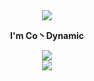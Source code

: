 <div align="center">
  <img src="https://i0.hdslb.com/bfs/garb/item/522cfc3b4ace5ec899909e4de28fd9b3b0b22059.png@32w_32h.webp"></img>
</div>
<p align="center">
  <strong>I'm Co丶Dynamic<strong/>
</p>
<div align="center">
  <img src="https://github-readme-stats.vercel.app/api?username=contionability&show_icons=true&theme=tokyonight"></img>
</div>
<div align="center">
  <img src="https://metrics.lecoq.io/contionability?template=classic&isocalendar=1&languages=1&stars=1&lines=1&isocalendar.duration=half-year&languages.limit=8&languages.sections=most-used&languages.colors=github&languages.threshold=0%25&languages.indepth=false&languages.recent.load=300&languages.recent.days=14&stars.limit=4&config.timezone=Asia%2FShanghai"></img>
</div>
<!--
**contionability/contionability** is a ✨ _special_ ✨ repository because its `README.md` (this file) appears on your GitHub profile.

Here are some ideas to get you started:

- 🔭 I’m currently working on ...
- 🌱 I’m currently learning ...
- 👯 I’m looking to collaborate on ...
- 🤔 I’m looking for help with ...
- 💬 Ask me about ...
- 📫 How to reach me: ...
- 😄 Pronouns: ...
- ⚡ Fun fact: ...
-->
